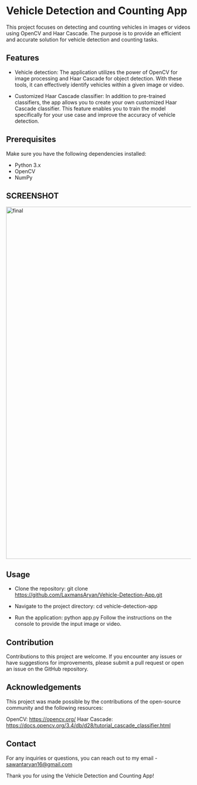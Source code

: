 # Vehicle Detection and Counting App
This project focuses on detecting and counting vehicles in images or videos using OpenCV and Haar Cascade. The purpose is to provide an efficient and accurate solution for vehicle detection and counting tasks.

## Features
- Vehicle detection: The application utilizes the power of OpenCV for image processing and Haar Cascade for object detection. With these tools, it can effectively identify    vehicles within a given image or video.

- Customized Haar Cascade classifier: In addition to pre-trained classifiers, the app allows you to create your own customized Haar Cascade classifier. This feature enables 
  you to train the model specifically for your use case and improve the accuracy of vehicle detection.

## Prerequisites
Make sure you have the following dependencies installed:

- Python 3.x
- OpenCV
- NumPy

## SCREENSHOT
<img width="960" alt="final" src="https://github.com/LaxmansAryan/Vehicle-Detection-App/assets/102072945/a774bc2a-7373-4d5d-8a73-38154ef1ed1f">

## Usage
- Clone the repository:
  git clone https://github.com/LaxmansAryan/Vehicle-Detection-App.git

- Navigate to the project directory:
  cd vehicle-detection-app

- Run the application:
  python app.py
Follow the instructions on the console to provide the input image or video.

## Contribution
Contributions to this project are welcome. If you encounter any issues or have suggestions for improvements, please submit a pull request or open an issue on the GitHub repository.


## Acknowledgements
This project was made possible by the contributions of the open-source community and the following resources:

OpenCV: https://opencv.org/
Haar Cascade: https://docs.opencv.org/3.4/db/d28/tutorial_cascade_classifier.html


## Contact
For any inquiries or questions, you can reach out to my email - sawantaryan16@gmail.com

Thank you for using the Vehicle Detection and Counting App!

